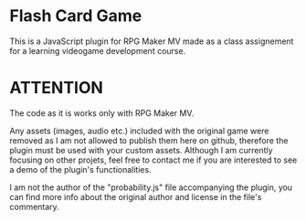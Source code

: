 # Flash Card Game
This is a JavaScript plugin for RPG Maker MV made as a class assignement for a learning videogame development course.

# ATTENTION 
The code as it is works only with RPG Maker MV. 

Any assets (images, audio etc.) included with the original game were removed as I am not allowed to publish them here on github, therefore the plugin must be used with your custom assets. Although I am currently focusing on other projets, feel free to contact me if you are interested to see a demo of the plugin's functionalities.

I am not the author of the "probability.js" file accompanying the plugin, you can find more info about the original author and license in the file's commentary.
